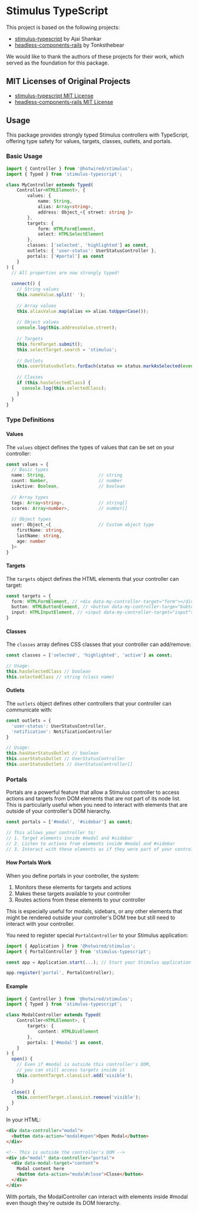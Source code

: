 # Stimulus TypeScript

This project is based on the following projects:

- [stimulus-typescript](https://github.com/ajaishankar/stimulus-typescript/tree/main) by Ajai Shankar
- [headless-components-rails](https://github.com/Tonksthebear/headless-components-rails) by Tonksthebear

We would like to thank the authors of these projects for their work, which served as the foundation for this package.

## MIT Licenses of Original Projects

- [stimulus-typescript MIT License](https://github.com/ajaishankar/stimulus-typescript/tree/main?tab=MIT-1-ov-file)
- [headless-components-rails MIT License](https://github.com/Tonksthebear/headless-components-rails?tab=MIT-1-ov-file)

## Usage

This package provides strongly typed Stimulus controllers with TypeScript, offering type safety for values, targets, classes, outlets, and portals.

### Basic Usage

```typescript
import { Controller } from '@hotwired/stimulus';
import { Typed } from 'stimulus-typescript';

class MyController extends Typed(
    Controller<HTMLElement>, {
        values: {
            name: String,
            alias: Array<string>,
            address: Object_<{ street: string }>
        },
        targets: {
            form: HTMLFormElement,
            select: HTMLSelectElement
        },
        classes: ['selected', 'highlighted'] as const,
        outlets: { 'user-status': UserStatusController },
        portals: ['#portal'] as const
    }
) {
  // All properties are now strongly typed!
  
  connect() {
    // String values
    this.nameValue.split(' ');
    
    // Array values
    this.aliasValue.map(alias => alias.toUpperCase());
    
    // Object values
    console.log(this.addressValue.street);
    
    // Targets
    this.formTarget.submit();
    this.selectTarget.search = 'stimulus';
    
    // Outlets
    this.userStatusOutlets.forEach(status => status.markAsSelected(event));
    
    // Classes
    if (this.hasSelectedClass) {
      console.log(this.selectedClass);
    }
  }
}
```

### Type Definitions

#### Values

The `values` object defines the types of values that can be set on your controller:

```typescript
const values = {
  // Basic types
  name: String,                    // string
  count: Number,                   // number
  isActive: Boolean,               // boolean
  
  // Array types
  tags: Array<string>,             // string[]
  scores: Array<number>,           // number[]
  
  // Object types
  user: Object_<{                  // Custom object type
    firstName: string,
    lastName: string,
    age: number
  }>
}
```

#### Targets

The `targets` object defines the HTML elements that your controller can target:

```typescript
const targets = {
  form: HTMLFormElement, // <div data-my-controller-target="form"></div>
  button: HTMLButtonElement, // <button data-my-controller-targe="bubton"></button>
  input: HTMLInputElement, // <input data-my-controller-target="input">
}
```

#### Classes

The `classes` array defines CSS classes that your controller can add/remove:

```typescript
const classes = ['selected', 'highlighted', 'active'] as const;

// Usage:
this.hasSelectedClass // boolean
this.selectedClass // string (class name)
```

#### Outlets

The `outlets` object defines other controllers that your controller can communicate with:

```typescript
const outlets = {
  'user-status': UserStatusController,
  'notification': NotificationController
}

// Usage:
this.hasUserStatusOutlet // boolean
this.userStatusOutlet // UserStatusController
this.userStatusOutlets // UserStatusController[]
```

### Portals

Portals are a powerful feature that allow a Stimulus controller to access actions and targets from DOM elements that are not part of its node list. This is particularly useful when you need to interact with elements that are outside of your controller's DOM hierarchy.

```typescript
const portals = ['#modal', '#sidebar'] as const;

// This allows your controller to:
// 1. Target elements inside #modal and #sidebar
// 2. Listen to actions from elements inside #modal and #sidebar
// 3. Interact with these elements as if they were part of your controller's DOM
```

#### How Portals Work

When you define portals in your controller, the system:

1. Monitors these elements for targets and actions
2. Makes these targets available to your controller
3. Routes actions from these elements to your controller

This is especially useful for modals, sidebars, or any other elements that might be rendered outside your controller's DOM tree but still need to interact with your controller.

You need to register special `PortalController` to your Stimulus application:
```typescript
import { Application } from '@hotwired/stimulus';
import { PortalController } from 'stimulus-typescript';

const app = Application.start(...); // Start your Stimulus application

app.register('portal', PortalController);
```

#### Example

```typescript
import { Controller } from '@hotwired/stimulus';
import { Typed } from 'stimulus-typescript';

class ModalController extends Typed(
    Controller<HTMLElement>, {
        targets: {
            content: HTMLDivElement
        },
        portals: ['#modal'] as const,
    }
) {
  open() {
    // Even if #modal is outside this controller's DOM,
    // you can still access targets inside it
    this.contentTarget.classList.add('visible');
  }
  
  close() {
    this.contentTarget.classList.remove('visible');
  }
}
```

In your HTML:

```html
<div data-controller="modal">
  <button data-action="modal#open">Open Modal</button>
</div>

<!-- This is outside the controller's DOM -->
<div id="modal" data-controller="portal">
  <div data-modal-target="content">
    Modal content here
    <button data-action="modal#close">Close</button>
  </div>
</div>
```

With portals, the ModalController can interact with elements inside #modal even though they're outside its DOM hierarchy.

